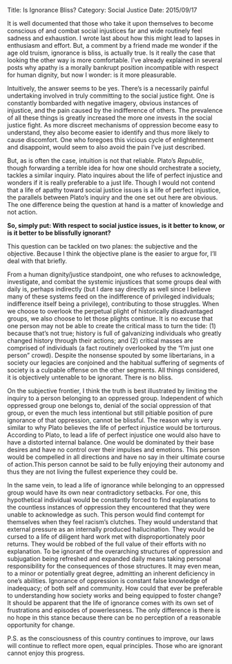 Title: Is Ignorance Bliss?
Category: Social Justice
Date: 2015/09/17

It is well documented that those who take it upon themselves to become conscious of and combat social injustices far and wide routinely feel sadness and exhaustion. I wrote last about how this might lead to lapses in enthusiasm and effort. But, a comment by a friend made me wonder if the age old truism, ignorance is bliss, is actually true. Is it really the case that looking the other way is more comfortable. I’ve already explained in several posts why apathy is a morally bankrupt position incompatible with respect for human dignity, but now I wonder: is it more pleasurable.

Intuitively, the answer seems to be yes. There’s is a necessarily painful undertaking involved in truly committing to the social justice fight. One is constantly bombarded with negative imagery, obvious instances of injustice, and the pain caused by the indifference of others. The prevalence of all these things is greatly increased the more one invests in the social justice fight. As more discreet mechanisms of oppression become easy to understand, they also become easier to identify and thus more likely to cause discomfort. One who foregoes this vicious cycle of enlightenment and disappoint, would seem to also avoid the pain I’ve just described.

But, as is often the case, intuition is not that reliable. Plato’s *Republic*, though forwarding a terrible idea for how one should orchestrate a society, tackles a similar inquiry. Plato inquires about the life of perfect injustice and wonders if it is really preferable to a just life. Though I would not contend that a life of apathy toward social justice issues is a life of perfect injustice, the parallels between Plato’s inquiry and the one set out here are obvious. The one difference being the question at hand is a matter of knowledge and not action.

**So, simply put: With respect to social justice issues, is it better to know, or is it better to be blissfully ignorant?**

This question can be tackled on two planes: the subjective and the objective. Because I think the objective plane is the easier to argue for, I’ll deal with that briefly.

From a human dignity/justice standpoint, one who refuses to acknowledge, investigate, and combat the systemic injustices that some groups deal with daily is, perhaps indirectly (but I dare say directly as well since I believe many of these systems feed on the indifference of privileged individuals; indifference itself being a privilege), contributing to those struggles. When we choose to overlook the perpetual plight of historically disadvantaged groups, we also choose to let those plights continue. It is no excuse that one person may not be able to create the critical mass to turn the tide: (1) because that’s not true; history is full of galvanizing individuals who greatly changed history through their actions; and (2) critical masses are comprised of individuals (a fact routinely overlooked by the “I’m just one person” crowd). Despite the nonsense spouted by some libertarians, in a society our legacies are conjoined and the habitual suffering of segments of society is a culpable offense on the other segments. All things considered, it is objectively untenable to be ignorant. There is no bliss.

On the subjective frontier, I think the truth is best illustrated by limiting the inquiry to a person belonging to an oppressed group. Independent of which oppressed group one belongs to, denial of the social oppression of that group, or even the much less intentional but still pitiable position of pure ignorance of that oppression, cannot be blissful. The reason why is very similar to why Plato believes the life of perfect injustice would be torturous. According to Plato, to lead a life of perfect injustice one would also have to have a distorted internal balance. One would be dominated by their base desires and have no control over their impulses and emotions. This person would be compelled in all directions and have no say in their ultimate course of action.This person cannot be said to be fully enjoying their autonomy and thus they are not living the fullest experience they could be.

In the same vein, to lead a life of ignorance while belonging to an oppressed group would have its own near contradictory setbacks. For one, this hypothetical individual would be constantly forced to find explanations to the countless instances of oppression they encountered that they were unable to acknowledge as such. This person would find contempt for themselves when they feel racism’s clutches. They would understand that external pressure as an internally produced hallucination. They would be cursed to a life of diligent hard work met with disproportionately poor returns. They would be robbed of the full value of their efforts with no explanation. To be ignorant of the overarching structures of oppression and subjugation being refreshed and expanded daily means taking personal responsibility for the consequences of those structures. It may even mean, to a minor or potentially great degree, admitting an inherent deficiency in one’s abilities. Ignorance of oppression is constant false knowledge of inadequacy; of both self and community. How could that ever be preferable to understanding how society works and being equipped to foster change? It should be apparent that the life of ignorance comes with its own set of frustrations and episodes of powerlessness. The only difference is there is no hope in this stance because there can be no perception of a reasonable opportunity for change.

P.S. as the consciousness of this country continues to improve, our laws will continue to reflect more open, equal principles. Those who are ignorant cannot enjoy this progress.

